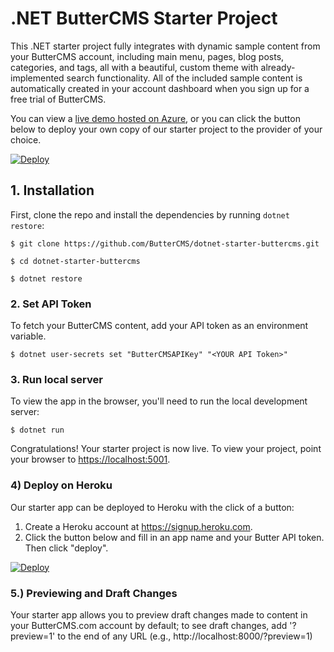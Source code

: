 # .NET ButterCMS Starter Project

This .NET starter project fully integrates with dynamic sample content from your ButterCMS account, including main menu, pages, blog posts, categories, and tags, all with a beautiful, custom theme with already-implemented search functionality. All of the included sample content is automatically created in your account dashboard when you sign up for a free trial of ButterCMS.

You can view a [live demo hosted on Azure](https://dotnet-starter-buttercms.azurewebsites.net), or you can click the button below to deploy your own copy of our starter project to the provider of your choice.

[![Deploy](https://www.herokucdn.com/deploy/button.svg)](https://heroku.com/deploy?template=https://github.com/ButterCMS/dotnet-starter-buttercms)

## 1. Installation

First, clone the repo and install the dependencies by running `dotnet restore`:

```console
$ git clone https://github.com/ButterCMS/dotnet-starter-buttercms.git

$ cd dotnet-starter-buttercms

$ dotnet restore
```

### 2. Set API Token

To fetch your ButterCMS content, add your API token as an environment variable.

```console
$ dotnet user-secrets set "ButterCMSAPIKey" "<YOUR API Token>"
```

### 3. Run local server

To view the app in the browser, you'll need to run the local development server:

```console
$ dotnet run
```

Congratulations! Your starter project is now live. To view your project, point your browser to [https://localhost:5001](https://localhost:5001).

### 4) Deploy on Heroku

Our starter app can be deployed to Heroku with the click of a button:

1. Create a Heroku account at https://signup.heroku.com.
2. Click the button below and fill in an app name and your Butter API token. Then click "deploy".

[![Deploy](https://www.herokucdn.com/deploy/button.svg)](https://heroku.com/deploy?template=https://github.com/ButterCMS/dotnet-starter-buttercms)

### 5.) Previewing and Draft Changes

Your starter app allows you to preview draft changes made to content in your
ButterCMS.com account by default; to see draft changes, add '?preview=1' to the end of any
URL (e.g., http://localhost:8000/?preview=1)
